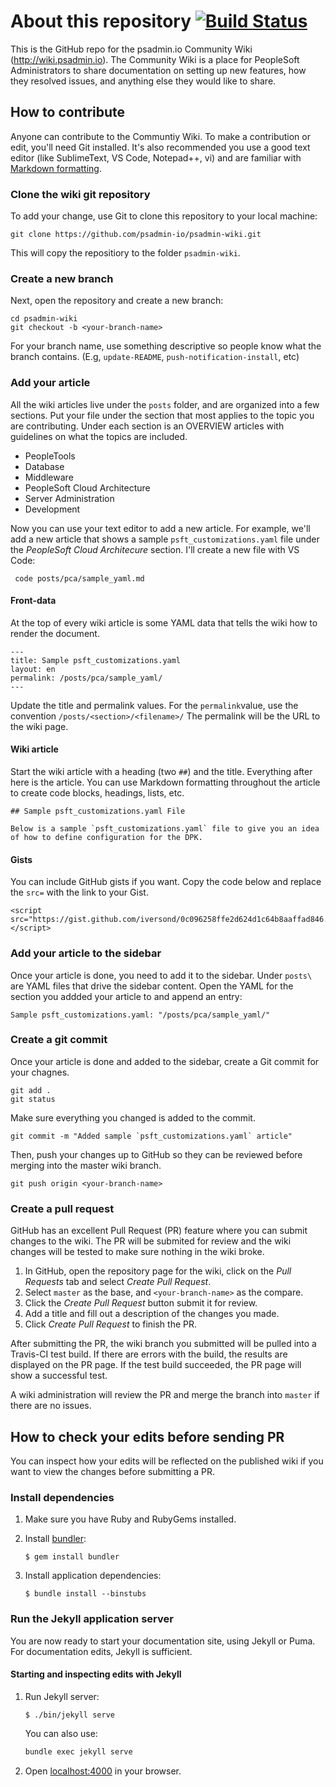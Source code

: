 # About this repository [![Build Status](https://travis-ci.org/psadmin-io/psadmin-wiki.svg?branch=master)](https://travis-ci.org/psadmin-io/psadmin-wiki)

This is the GitHub repo for the psadmin.io Community Wiki (<http://wiki.psadmin.io>). The Community Wiki is a place for PeopleSoft Administrators to share documentation on setting up new features, how they resolved issues, and anything else they would like to share.

## How to contribute

Anyone can contribute to the Communtiy Wiki. To make a contribution or edit, you'll need Git installed. It's also recommended you use a good text editor (like SublimeText, VS Code, Notepad++, vi) and are familiar with [Markdown formatting](https://guides.github.com/features/mastering-markdown/). 

### Clone the wiki git repository

To add your change, use Git to clone this repository to your local machine:

    git clone https://github.com/psadmin-io/psadmin-wiki.git

This will copy the repositiory to the folder `psadmin-wiki`. 

### Create a new branch

Next, open the repository and create a new branch:

    cd psadmin-wiki
    git checkout -b <your-branch-name>

For your branch name, use something descriptive so people know what the branch contains. (E.g, `update-README`, `push-notification-install`, etc)

### Add your article

All the wiki articles live under the `posts` folder, and are organized into a few sections. Put your file under the section that most applies to the topic you are contributing. Under each section is an OVERVIEW articles with guidelines on what the topics are included.

* PeopleTools
* Database
* Middleware
* PeopleSoft Cloud Architecture
* Server Administration
* Development

Now you can use your text editor to add a new article. For example, we'll add a new article that shows a sample `psft_customizations.yaml` file under the *PeopleSoft Cloud Architecure* section. I'll create a new file with VS Code:

     code posts/pca/sample_yaml.md

#### Front-data

At the top of every wiki article is some YAML data that tells the wiki how to render the document.

    ---
    title: Sample psft_customizations.yaml
    layout: en
    permalink: /posts/pca/sample_yaml/
    ---

Update the title and permalink values. For the `permalink`value, use the convention `/posts/<section>/<filename>/` The permalink will be the URL to the wiki page.

#### Wiki article

Start the wiki article with a heading (two `##`) and the title. Everything after here is the article. You can use Markdown formatting throughout the article to create code blocks, headings, lists, etc.

    ## Sample psft_customizations.yaml File

    Below is a sample `psft_customizations.yaml` file to give you an idea of how to define configuration for the DPK.

#### Gists

You can include GitHub gists if you want. Copy the code below and replace the `src=` with the link to your Gist.

    <script src="https://gist.github.com/iversond/0c096258ffe2d624d1c64b8aaffad846.js"> </script>

### Add your article to the sidebar

Once your article is done, you need to add it to the sidebar. Under `posts\` are YAML files that drive the sidebar content. Open the YAML for the section you addded your article to and append an entry:

    Sample psft_customizations.yaml: "/posts/pca/sample_yaml/"

### Create a git commit

Once your article is done and added to the sidebar, create a Git commit for your chagnes.

    git add .
    git status 

Make sure everything you changed is added to the commit.

    git commit -m "Added sample `psft_customizations.yaml` article"

Then, push your changes up to GitHub so they can be reviewed before merging into the master wiki branch.

    git push origin <your-branch-name>

### Create a pull request

GitHub has an excellent Pull Request (PR) feature where you can submit changes to the wiki. The PR will be submited for review and the wiki changes will be tested to make sure nothing in the wiki broke.

1. In GitHub, open the repository page for the wiki, click on the *Pull Requests* tab and select *Create Pull Request*.
1. Select `master` as the base, and `<your-branch-name>` as the compare.
1. Click the *Create Pull Request* button submit it for review.
1. Add a title and fill out a description of the changes you made.
1. Click *Create Pull Request* to finish the PR.

After submitting the PR, the wiki branch you submitted will be pulled into a Travis-CI test build. If there are errors with the build, the results are displayed on the PR page. If the test build succeeded, the PR page will show a successful test.

A wiki administration will review the PR and merge the branch into `master` if there are no issues.

## How to check your edits before sending PR

You can inspect how your edits will be reflected on the published wiki if you want to view the changes before submitting a PR. 

### Install dependencies

1. Make sure you have Ruby and RubyGems installed.

1. Install [bundler](http://bundler.io/):

    ```sh-session
    $ gem install bundler
    ```

1. Install application dependencies:

    ```sh-session
    $ bundle install --binstubs
    ```

### Run the Jekyll application server

You are now ready to start your documentation site, using Jekyll or Puma.
For documentation edits, Jekyll is sufficient.

#### Starting and inspecting edits with Jekyll

1. Run Jekyll server:

    ```sh-session
    $ ./bin/jekyll serve
    ```

    You can also use:

    ```powershell
    bundle exec jekyll serve
    ```

1. Open [localhost:4000](http://localhost:4000/) in your browser.

